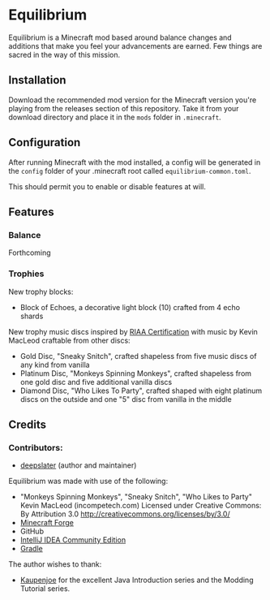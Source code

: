 # Equilibrium

Equilibrium is a Minecraft mod based around balance changes and additions that make you feel your advancements are earned. Few things are sacred in the way of this mission.

## Installation

Download the recommended mod version for the Minecraft version you're playing from the releases section of this repository. Take it from your download directory and place it in the `mods` folder in `.minecraft`.

## Configuration

After running Minecraft with the mod installed, a config will be generated in the `config`  folder of your .minecraft root called `equilibrium-common.toml`.

This should permit you to enable or disable features at will.

## Features

### Balance

Forthcoming

### Trophies

New trophy blocks:

- Block of Echoes, a decorative light block (10) crafted from 4 echo shards

New trophy music discs inspired by [RIAA Certification](https://en.wikipedia.org/wiki/RIAA_certification) with music by Kevin MacLeod craftable from other discs:

- Gold Disc, "Sneaky Snitch", crafted shapeless from five music discs of any kind from vanilla
- Platinum Disc, "Monkeys Spinning Monkeys", crafted shapeless from one gold disc and five additional vanilla discs
- Diamond Disc, "Who Likes To Party", crafted shaped with eight platinum discs on the outside and one "5" disc from vanilla in the middle

## Credits

### Contributors:
- [deepslater](https://github.com/deepslater) (author and maintainer)

Equilibrium was made with use of the following:
- "Monkeys Spinning Monkeys", "Sneaky Snitch", "Who Likes to Party"
  Kevin MacLeod (incompetech.com)
  Licensed under Creative Commons: By Attribution 3.0
  http://creativecommons.org/licenses/by/3.0/
- [Minecraft Forge](https://minecraftforge.net)
- GitHub
- [IntelliJ IDEA Community Edition](https://www.jetbrains.com/idea/download/)
- [Gradle](https://www.gradle.org/)

The author wishes to thank:
- [Kaupenjoe](https://kaupenjoe.net) for the excellent Java Introduction series and the Modding Tutorial series.